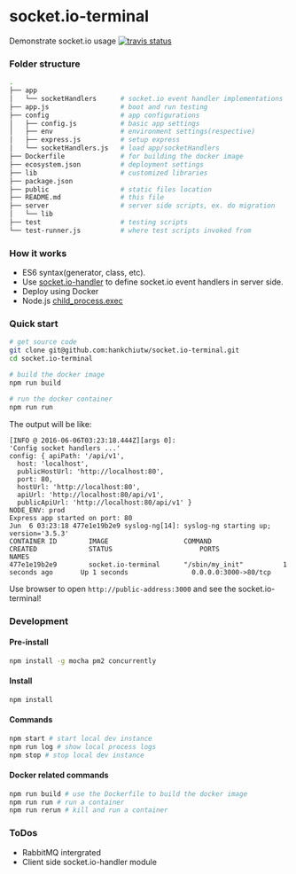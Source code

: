 # socket.io-terminal
Demonstrate socket.io usage
[![travis status](https://travis-ci.org/hankchiutw/socket.io-terminal.svg?branch=master)](https://travis-ci.org/hankchiutw/socket.io-terminal)

### Folder structure
```sh
.
├── app
│   └── socketHandlers      # socket.io event handler implementations
├── app.js                  # boot and run testing
├── config                  # app configurations
│   ├── config.js           # basic app settings
│   ├── env                 # environment settings(respective)
│   ├── express.js          # setup express
│   └── socketHandlers.js   # load app/socketHandlers
├── Dockerfile              # for building the docker image
├── ecosystem.json          # deployment settings
├── lib                     # customized libraries
├── package.json
├── public                  # static files location
├── README.md               # this file
├── server                  # server side scripts, ex. do migration
│   └── lib
├── test                    # testing scripts
└── test-runner.js          # where test scripts invoked from
```

### How it works
- ES6 syntax(generator, class, etc).
- Use [socket.io-handler](https://www.npmjs.com/package/socket.io-handler) to define socket.io event handlers in server side.
- Deploy using Docker
- Node.js [child_process.exec](https://nodejs.org/api/child_process.html#child_process_child_process_exec_command_options_callback)

### Quick start
```sh
# get source code
git clone git@github.com:hankchiutw/socket.io-terminal.git
cd socket.io-terminal

# build the docker image
npm run build

# run the docker container
npm run run

```

The output will be like:
```
[INFO @ 2016-06-06T03:23:18.444Z][args 0]: 
'Config socket handlers ...'
config: { apiPath: '/api/v1',
  host: 'localhost',
  publicHostUrl: 'http://localhost:80',
  port: 80,
  hostUrl: 'http://localhost:80',
  apiUrl: 'http://localhost:80/api/v1',
  publicApiUrl: 'http://localhost:80/api/v1' }
NODE_ENV: prod
Express app started on port: 80
Jun  6 03:23:18 477e1e19b2e9 syslog-ng[14]: syslog-ng starting up; version='3.5.3'
CONTAINER ID        IMAGE                   COMMAND                  CREATED             STATUS                      PORTS                                                                    NAMES
477e1e19b2e9        socket.io-terminal      "/sbin/my_init"          1 seconds ago       Up 1 seconds                0.0.0.0:3000->80/tcp                  
```

Use browser to open `http://public-address:3000` and see the socket.io-terminal!


### Development

#### Pre-install
```sh
npm install -g mocha pm2 concurrently
```

#### Install
```sh
npm install
```

#### Commands
```sh
npm start # start local dev instance
npm run log # show local process logs
npm stop # stop local dev instance
```

#### Docker related commands
```sh
npm run build # use the Dockerfile to build the docker image
npm run run # run a container
npm run rerun # kill and run a container
```

### ToDos
- RabbitMQ intergrated
- Client side socket.io-handler module
